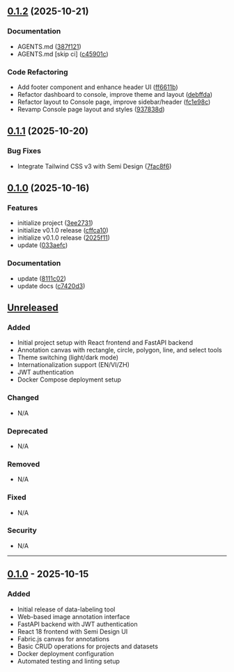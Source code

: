 ## [0.1.2](https://github.com/ptdevhk/data-labeling/compare/v0.1.1...v0.1.2) (2025-10-21)

### Documentation

* AGENTS.md ([387f121](https://github.com/ptdevhk/data-labeling/commit/387f121f453361b2d371bec60d5879b43fe1f185))
* AGENTS.md [skip ci] ([c45901c](https://github.com/ptdevhk/data-labeling/commit/c45901cdb298793df5a4a737dc49250adee46ab5))

### Code Refactoring

* Add footer component and enhance header UI ([ff6611b](https://github.com/ptdevhk/data-labeling/commit/ff6611b7229737f09648c0afd9de5551a1006469))
* Refactor dashboard to console, improve theme and layout ([debffda](https://github.com/ptdevhk/data-labeling/commit/debffda8d958c190b167ef3066c9a525e5f51910))
* Refactor layout to Console page, improve sidebar/header ([fc1e98c](https://github.com/ptdevhk/data-labeling/commit/fc1e98c0ada3525d876e8366baecf3b1290539c7))
* Revamp Console page layout and styles ([937838d](https://github.com/ptdevhk/data-labeling/commit/937838d4efbf2c54b40fc50732d7f852bc94edfd))

## [0.1.1](https://github.com/ptdevhk/data-labeling/compare/v0.1.0...v0.1.1) (2025-10-20)

### Bug Fixes

* Integrate Tailwind CSS v3 with Semi Design ([7fac8f6](https://github.com/ptdevhk/data-labeling/commit/7fac8f6b9af0b6035babc187e28c88873b25b05c))

## [0.1.0](https://github.com/ptdevhk/data-labeling/compare/v0.0.0...v0.1.0) (2025-10-16)

### Features

* initialize project ([3ee2731](https://github.com/ptdevhk/data-labeling/commit/3ee2731181ef800f897f809d19808e57ba6ac613))
* initialize v0.1.0 release ([cffca10](https://github.com/ptdevhk/data-labeling/commit/cffca10158dc657386ddbbde9003d2a3b8813329))
* initialize v0.1.0 release ([2025f11](https://github.com/ptdevhk/data-labeling/commit/2025f11e7ee2f49239386c43f38a800654575436))
* update ([033aefc](https://github.com/ptdevhk/data-labeling/commit/033aefc72b46dc57f416e48bc9f660abc7c2d799))

### Documentation

* update ([8111c02](https://github.com/ptdevhk/data-labeling/commit/8111c025caf9cb8dd29d38ee0cbd8e7bc8d51efa))
* update docs ([c7420d3](https://github.com/ptdevhk/data-labeling/commit/c7420d3b84fcab3615d813077869cb3382f03f3d))

## [Unreleased]

### Added
- Initial project setup with React frontend and FastAPI backend
- Annotation canvas with rectangle, circle, polygon, line, and select tools
- Theme switching (light/dark mode)
- Internationalization support (EN/VI/ZH)
- JWT authentication
- Docker Compose deployment setup

### Changed
- N/A

### Deprecated
- N/A

### Removed
- N/A

### Fixed
- N/A

### Security
- N/A

---

## [0.1.0] - 2025-10-15

### Added
- Initial release of data-labeling tool
- Web-based image annotation interface
- FastAPI backend with JWT authentication
- React 18 frontend with Semi Design UI
- Fabric.js canvas for annotations
- Basic CRUD operations for projects and datasets
- Docker deployment configuration
- Automated testing and linting setup

[Unreleased]: https://github.com/yourusername/data-labeling/compare/v0.1.0...HEAD
[0.1.0]: https://github.com/yourusername/data-labeling/releases/tag/v0.1.0
